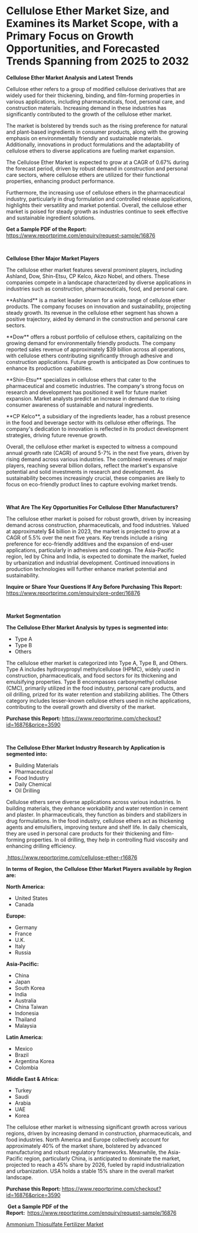 <p><h1>Cellulose Ether Market Size, and Examines its Market Scope, with a Primary Focus on Growth Opportunities, and Forecasted Trends Spanning from 2025 to 2032</h1></p><p><strong>Cellulose Ether Market Analysis and Latest Trends</strong></p>
<p><p>Cellulose ether refers to a group of modified cellulose derivatives that are widely used for their thickening, binding, and film-forming properties in various applications, including pharmaceuticals, food, personal care, and construction materials. Increasing demand in these industries has significantly contributed to the growth of the cellulose ether market. </p><p>The market is bolstered by trends such as the rising preference for natural and plant-based ingredients in consumer products, along with the growing emphasis on environmentally friendly and sustainable materials. Additionally, innovations in product formulations and the adaptability of cellulose ethers to diverse applications are fueling market expansion. </p><p>The Cellulose Ether Market is expected to grow at a CAGR of 0.67% during the forecast period, driven by robust demand in construction and personal care sectors, where cellulose ethers are utilized for their functional properties, enhancing product performance. </p><p>Furthermore, the increasing use of cellulose ethers in the pharmaceutical industry, particularly in drug formulation and controlled release applications, highlights their versatility and market potential. Overall, the cellulose ether market is poised for steady growth as industries continue to seek effective and sustainable ingredient solutions.</p></p>
<p><strong>Get a Sample PDF of the Report:&nbsp;</strong> <a href="https://www.reportprime.com/enquiry/request-sample/16876?utm_campaign=3315&utm_medium=2&utm_source=Github&utm_content=ia&utm_term=18032025&utm_id=cellulose-ether">https://www.reportprime.com/enquiry/request-sample/16876</a></p>
<p>&nbsp;</p>
<p><strong>Cellulose Ether Major Market Players</strong></p>
<p><p>The cellulose ether market features several prominent players, including Ashland, Dow, Shin-Etsu, CP Kelco, Akzo Nobel, and others. These companies compete in a landscape characterized by diverse applications in industries such as construction, pharmaceuticals, food, and personal care.</p><p>**Ashland** is a market leader known for a wide range of cellulose ether products. The company focuses on innovation and sustainability, projecting steady growth. Its revenue in the cellulose ether segment has shown a positive trajectory, aided by demand in the construction and personal care sectors.</p><p>**Dow** offers a robust portfolio of cellulose ethers, capitalizing on the growing demand for environmentally friendly products. The company reported sales revenue of approximately $39 billion across all operations, with cellulose ethers contributing significantly through adhesive and construction applications. Future growth is anticipated as Dow continues to enhance its production capabilities.</p><p>**Shin-Etsu** specializes in cellulose ethers that cater to the pharmaceutical and cosmetic industries. The company's strong focus on research and development has positioned it well for future market expansion. Market analysts predict an increase in demand due to rising consumer awareness of sustainable and natural ingredients.</p><p>**CP Kelco**, a subsidiary of the ingredients leader, has a robust presence in the food and beverage sector with its cellulose ether offerings. The company's dedication to innovation is reflected in its product development strategies, driving future revenue growth.</p><p>Overall, the cellulose ether market is expected to witness a compound annual growth rate (CAGR) of around 5-7% in the next five years, driven by rising demand across various industries. The combined revenues of major players, reaching several billion dollars, reflect the market's expansive potential and solid investments in research and development. As sustainability becomes increasingly crucial, these companies are likely to focus on eco-friendly product lines to capture evolving market trends.</p></p>
<p>&nbsp;</p>
<p><strong>What Are The Key Opportunities For Cellulose Ether Manufacturers?</strong></p>
<p><p>The cellulose ether market is poised for robust growth, driven by increasing demand across construction, pharmaceuticals, and food industries. Valued at approximately $4 billion in 2023, the market is projected to grow at a CAGR of 5.5% over the next five years. Key trends include a rising preference for eco-friendly additives and the expansion of end-user applications, particularly in adhesives and coatings. The Asia-Pacific region, led by China and India, is expected to dominate the market, fueled by urbanization and industrial development. Continued innovations in production technologies will further enhance market potential and sustainability.</p></p>
<p><strong>Inquire or Share Your Questions If Any Before Purchasing This Report:</strong> <a href="https://www.reportprime.com/enquiry/pre-order/16876?utm_campaign=3315&utm_medium=2&utm_source=Github&utm_content=ia&utm_term=18032025&utm_id=cellulose-ether">https://www.reportprime.com/enquiry/pre-order/16876</a></p>
<p>&nbsp;</p>
<p><strong>Market Segmentation</strong></p>
<p><strong>The Cellulose Ether Market Analysis by types is segmented into:</strong></p>
<p><ul><li>Type A</li><li>Type B</li><li>Others</li></ul></p>
<p><p>The cellulose ether market is categorized into Type A, Type B, and Others. Type A includes hydroxypropyl methylcellulose (HPMC), widely used in construction, pharmaceuticals, and food sectors for its thickening and emulsifying properties. Type B encompasses carboxymethyl cellulose (CMC), primarily utilized in the food industry, personal care products, and oil drilling, prized for its water retention and stabilizing abilities. The Others category includes lesser-known cellulose ethers used in niche applications, contributing to the overall growth and diversity of the market.</p></p>
<p><strong>Purchase this Report:&nbsp;</strong><a href="https://www.reportprime.com/checkout?id=16876&price=3590&utm_campaign=3315&utm_medium=2&utm_source=Github&utm_content=ia&utm_term=18032025&utm_id=cellulose-ether">https://www.reportprime.com/checkout?id=16876&price=3590</a></p>
<p>&nbsp;</p>
<p><strong>The Cellulose Ether Market Industry Research by Application is segmented into:</strong></p>
<p><ul><li>Building Materials</li><li>Pharmaceutical</li><li>Food Industry</li><li>Daily Chemical</li><li>Oil Drilling</li></ul></p>
<p><p>Cellulose ethers serve diverse applications across various industries. In building materials, they enhance workability and water retention in cement and plaster. In pharmaceuticals, they function as binders and stabilizers in drug formulations. In the food industry, cellulose ethers act as thickening agents and emulsifiers, improving texture and shelf life. In daily chemicals, they are used in personal care products for their thickening and film-forming properties. In oil drilling, they help in controlling fluid viscosity and enhancing drilling efficiency.</p></p>
<p><a href="https://www.reportprime.com/cellulose-ether-r16876?utm_campaign=3315&utm_medium=2&utm_source=Github&utm_content=ia&utm_term=18032025&utm_id=cellulose-ether">&nbsp;https://www.reportprime.com/cellulose-ether-r16876</a></p>
<p><strong>In terms of Region, the Cellulose Ether Market Players available by Region are:</strong></p>
<p>
    <p> <strong> North America: </strong>
        <ul>
            <li>United States</li>
            <li>Canada</li>
        </ul>
        </p> 
    <p> <strong> Europe: </strong>
        <ul>
            <li>Germany</li>
            <li>France</li>
            <li>U.K.</li>
            <li>Italy</li>
            <li>Russia</li>
        </ul>
        </p> 
    <p> <strong> Asia-Pacific: </strong>
        <ul>
            <li>China</li>
            <li>Japan</li>
            <li>South Korea</li>
            <li>India</li>
            <li>Australia</li>
            <li>China Taiwan</li>
            <li>Indonesia</li>
            <li>Thailand</li>
            <li>Malaysia</li>
        </ul>
        </p> 
    <p> <strong> Latin America: </strong>
        <ul>
            <li>Mexico</li>
            <li>Brazil</li>
            <li>Argentina Korea</li>
            <li>Colombia</li>
        </ul>
        </p> 
    <p> <strong> Middle East & Africa: </strong>
        <ul>
            <li>Turkey</li>
            <li>Saudi</li>
            <li>Arabia</li>
            <li>UAE</li>
            <li>Korea</li>
        </ul>
    </p>
    </p>
<p><p>The cellulose ether market is witnessing significant growth across various regions, driven by increasing demand in construction, pharmaceuticals, and food industries. North America and Europe collectively account for approximately 40% of the market share, bolstered by advanced manufacturing and robust regulatory frameworks. Meanwhile, the Asia-Pacific region, particularly China, is anticipated to dominate the market, projected to reach a 45% share by 2026, fueled by rapid industrialization and urbanization. USA holds a stable 15% share in the overall market landscape.</p></p>
<p><strong>Purchase this Report: </strong><a href="https://www.reportprime.com/checkout?id=16876&price=3590&utm_campaign=3315&utm_medium=2&utm_source=Github&utm_content=ia&utm_term=18032025&utm_id=cellulose-ether">https://www.reportprime.com/checkout?id=16876&price=3590</a></p>
<p>&nbsp;<strong>Get a Sample PDF of the Report:&nbsp;&nbsp;</strong><a href="https://www.reportprime.com/enquiry/request-sample/16876?utm_campaign=3315&utm_medium=2&utm_source=Github&utm_content=ia&utm_term=18032025&utm_id=cellulose-ether">https://www.reportprime.com/enquiry/request-sample/16876</a></p>
<p><strong></strong></p>
<p><p><a href="https://github.com/ijffseandy/Market-Research-Report-List-1/blob/main/ammonium-thiosulfate-fertilizer-market.md?utm_campaign=3315&utm_medium=2&utm_source=Github&utm_content=ia&utm_term=18032025&utm_id=cellulose-ether">Ammonium Thiosulfate Fertilizer Market</a></p></p>